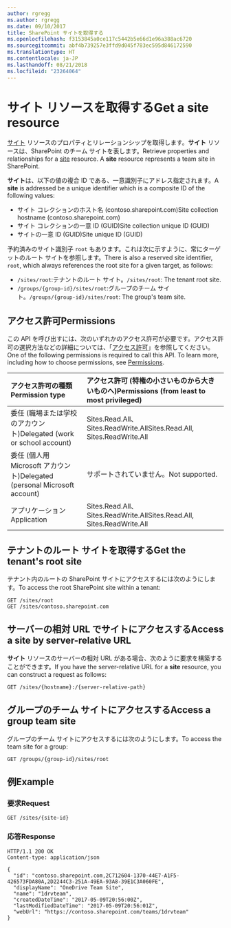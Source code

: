 ```yaml
---
author: rgregg
ms.author: rgregg
ms.date: 09/10/2017
title: SharePoint サイトを取得する
ms.openlocfilehash: f3153845a0ce117c5442b5e66d1e96a388ac6720
ms.sourcegitcommit: abf4b739257e3ffd9d045f783ec595d846172590
ms.translationtype: HT
ms.contentlocale: ja-JP
ms.lasthandoff: 08/21/2018
ms.locfileid: "23264064"
---
```

# <a name="get-a-site-resource"></a><span data-ttu-id="58379-102">サイト リソースを取得する</span><span class="sxs-lookup"><span data-stu-id="58379-102">Get a site resource</span></span>

<span data-ttu-id="58379-p101">[サイト][] リソースのプロパティとリレーションシップを取得します。**サイト** リソースは、SharePoint のチーム サイトを表します。</span><span class="sxs-lookup"><span data-stu-id="58379-p101">Retrieve properties and relationships for a [site][] resource. A **site** resource represents a team site in SharePoint.</span></span>

[サイト]: ../resources/site.md
[site]: ../resources/site.md

<span data-ttu-id="58379-106">**サイト**は、以下の値の複合 ID である、一意識別子にアドレス指定されます。</span><span class="sxs-lookup"><span data-stu-id="58379-106">A **site** is addressed be a unique identifier which is a composite ID of the following values:</span></span>

* <span data-ttu-id="58379-107">サイト コレクションのホスト名 (contoso.sharepoint.com)</span><span class="sxs-lookup"><span data-stu-id="58379-107">Site collection hostname (contoso.sharepoint.com)</span></span>
* <span data-ttu-id="58379-108">サイト コレクションの一意 ID (GUID)</span><span class="sxs-lookup"><span data-stu-id="58379-108">Site collection unique ID (GUID)</span></span>
* <span data-ttu-id="58379-109">サイトの一意 ID (GUID)</span><span class="sxs-lookup"><span data-stu-id="58379-109">Site unique ID (GUID)</span></span>

<span data-ttu-id="58379-110">予約済みのサイト識別子 `root` もあります。これは次に示すように、常にターゲットのルート サイトを参照します。</span><span class="sxs-lookup"><span data-stu-id="58379-110">There is also a reserved site identifier, `root`, which always references the root site for a given target, as follows:</span></span>

* <span data-ttu-id="58379-111">`/sites/root`:テナントのルート サイト。</span><span class="sxs-lookup"><span data-stu-id="58379-111">`/sites/root`: The tenant root site.</span></span>
* <span data-ttu-id="58379-112">`/groups/{group-id}/sites/root`:グループのチーム サイト。</span><span class="sxs-lookup"><span data-stu-id="58379-112">`/groups/{group-id}/sites/root`: The group's team site.</span></span>

## <a name="permissions"></a><span data-ttu-id="58379-113">アクセス許可</span><span class="sxs-lookup"><span data-stu-id="58379-113">Permissions</span></span>

<span data-ttu-id="58379-p102">この API を呼び出すには、次のいずれかのアクセス許可が必要です。アクセス許可の選択方法などの詳細については、「[アクセス許可](../../../concepts/permissions_reference.md)」を参照してください。</span><span class="sxs-lookup"><span data-stu-id="58379-p102">One of the following permissions is required to call this API. To learn more, including how to choose permissions, see [Permissions](../../../concepts/permissions_reference.md).</span></span>

|<span data-ttu-id="58379-116">アクセス許可の種類</span><span class="sxs-lookup"><span data-stu-id="58379-116">Permission type</span></span>      | <span data-ttu-id="58379-117">アクセス許可 (特権の小さいものから大きいものへ)</span><span class="sxs-lookup"><span data-stu-id="58379-117">Permissions (from least to most privileged)</span></span>              |
|:--------------------|:---------------------------------------------------------|
|<span data-ttu-id="58379-118">委任 (職場または学校のアカウント)</span><span class="sxs-lookup"><span data-stu-id="58379-118">Delegated (work or school account)</span></span> | <span data-ttu-id="58379-119">Sites.Read.All、Sites.ReadWrite.All</span><span class="sxs-lookup"><span data-stu-id="58379-119">Sites.Read.All, Sites.ReadWrite.All</span></span>    |
|<span data-ttu-id="58379-120">委任 (個人用 Microsoft アカウント)</span><span class="sxs-lookup"><span data-stu-id="58379-120">Delegated (personal Microsoft account)</span></span> | <span data-ttu-id="58379-121">サポートされていません。</span><span class="sxs-lookup"><span data-stu-id="58379-121">Not supported.</span></span>    |
|<span data-ttu-id="58379-122">アプリケーション</span><span class="sxs-lookup"><span data-stu-id="58379-122">Application</span></span> | <span data-ttu-id="58379-123">Sites.Read.All、Sites.ReadWrite.All</span><span class="sxs-lookup"><span data-stu-id="58379-123">Sites.Read.All, Sites.ReadWrite.All</span></span> |

## <a name="get-the-tenants-root-site"></a><span data-ttu-id="58379-124">テナントのルート サイトを取得する</span><span class="sxs-lookup"><span data-stu-id="58379-124">Get the tenant's root site</span></span>

<span data-ttu-id="58379-125">テナント内のルートの SharePoint サイトにアクセスするには次のようにします。</span><span class="sxs-lookup"><span data-stu-id="58379-125">To access the root SharePoint site within a tenant:</span></span>

<!-- { "blockType": "ignored" } -->

```http
GET /sites/root
GET /sites/contoso.sharepoint.com
```

## <a name="access-a-site-by-server-relative-url"></a><span data-ttu-id="58379-126">サーバーの相対 URL でサイトにアクセスする</span><span class="sxs-lookup"><span data-stu-id="58379-126">Access a site by server-relative URL</span></span>

<span data-ttu-id="58379-127">**サイト** リソースのサーバーの相対 URL がある場合、次のように要求を構築することができます。</span><span class="sxs-lookup"><span data-stu-id="58379-127">If you have the server-relative URL for a **site** resource, you can construct a request as follows:</span></span>

```http
GET /sites/{hostname}:/{server-relative-path}
```

## <a name="access-a-group-team-site"></a><span data-ttu-id="58379-128">グループのチーム サイトにアクセスする</span><span class="sxs-lookup"><span data-stu-id="58379-128">Access a group team site</span></span>

<span data-ttu-id="58379-129">グループのチーム サイトにアクセスするには次のようにします。</span><span class="sxs-lookup"><span data-stu-id="58379-129">To access the team site for a group:</span></span>

```http
GET /groups/{group-id}/sites/root
```

## <a name="example"></a><span data-ttu-id="58379-130">例</span><span class="sxs-lookup"><span data-stu-id="58379-130">Example</span></span>

### <a name="request"></a><span data-ttu-id="58379-131">要求</span><span class="sxs-lookup"><span data-stu-id="58379-131">Request</span></span>

<!-- { "blockType": "request", "name": "get-site", "scopes": "sites.read.all" } -->

```http
GET /sites/{site-id}
```

### <a name="response"></a><span data-ttu-id="58379-132">応答</span><span class="sxs-lookup"><span data-stu-id="58379-132">Response</span></span>

<!-- { "blockType": "response", "@type": "microsoft.graph.site", "truncated": true } -->

```http
HTTP/1.1 200 OK
Content-type: application/json

{
  "id": "contoso.sharepoint.com,2C712604-1370-44E7-A1F5-426573FDA80A,2D2244C3-251A-49EA-93A8-39E1C3A060FE",
  "displayName": "OneDrive Team Site",
  "name": "1drvteam",
  "createdDateTime": "2017-05-09T20:56:00Z",
  "lastModifiedDateTime": "2017-05-09T20:56:01Z",
  "webUrl": "https://contoso.sharepoint.com/teams/1drvteam"
}
```

<!-- {
  "type": "#page.annotation",
  "description": "",
  "keywords": "",
  "section": "documentation",
  "tocPath": "Sites/Get by ID"
} -->
